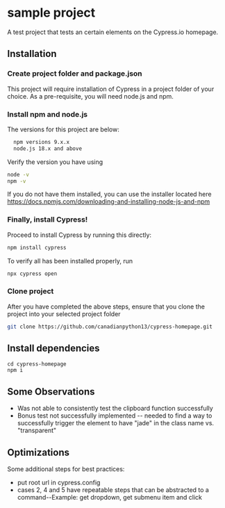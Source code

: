 

# sample project

A test project that tests an certain elements on the Cypress.io homepage.


## Installation

### Create project folder and package.json

This project will require installation of Cypress in a project folder of your choice. As a pre-requisite, you will need node.js and npm. 

### Install npm and node.js

The versions for this project are below:

```bash
  npm versions 9.x.x
  node.js 18.x and above
```

Verify the version you have using 
```bash 
node -v
npm -v
```
If you do not have them installed, you can use the installer located here https://docs.npmjs.com/downloading-and-installing-node-js-and-npm

### Finally, install Cypress!

Proceed to install Cypress by running this directly:
```bash
npm install cypress
```
To verify all has been installed properly, run 
```bash
npx cypress open
```

### Clone project

After you have completed the above steps, ensure that you clone the project into your selected project folder

```bash
git clone https://github.com/canadianpython13/cypress-homepage.git
```

## Install dependencies 

```
cd cypress-homepage
npm i
```

## Some Observations

- Was not able to consistently test the clipboard function successfully
- Bonus test not successfully implemented -- needed to find a way to successfully trigger the element to have "jade" in the class name vs. "transparent"


## Optimizations

Some additional steps for best practices:

* put root url in cypress.config
* cases 2, 4 and 5 have repeatable steps that can be abstracted to a command--Example: get dropdown, get submenu item and click
